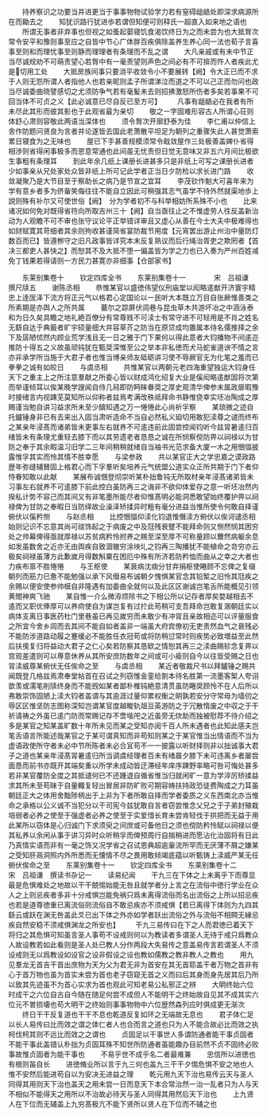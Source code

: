 <!-- { "loadSidebar": true } -->
　　持养察识之功要当并进更当于事事物物试验学力若有窒碍龃龉处即深求病源所在而耡去之
　　知犹识路行犹进歩若谓但知便可则释氏一超直入如来地之语也
　　所谓无事者非弃事也但视之如蚤起晏寝饥食渴饮终日为之而未尝为也大抵胷次常令安平和豫则事至应之自皆中节心广体胖百疾俱除盖养生养心同一法也荀子言喜事至则和而理忧事至则静而理理者有条理而不乱之谓
　　大凡亲戚或有未中节正当尽诚规劝不可萌责望心若胷中有一毫责望则声色之间必有不可揜而忤人者疾此尤是切用工处
　　大抵房族间事只要消平收敛令小不要展转【阙】令大正已而不求于人则无怨所谓人者指他人也若亲昵则孟子所谓涕泣而道之不可以己正而勿问也政当尽诚委曲晓譬感切之尤须防争气若有毫髪未去则招拂激怒所伤者多矣若事果不可回当体不可贞之义【此必诚意已尽自反已至方可】
　　凡事有龃龉必在我者有所未尽此其形而彼其影也于此观省最为亲切
　　敬之一字固难形容古人所谓心荘则体舒心肃则容敬此两语当深体也
　　须令胷次开廓舒泰为佳
　　李仁甫以仲信上舎作防题问贤良为言者并论遂皆去国此老萧散平坦足为朝列之重骤失此人甚觉萧索累日寝食为之无味也
　　屋已下手甚善规模须常令戢敛屋作三处极善盖婢仆省得相渉则省得闲事极多而恩意常通也此间虽无忧责但日觉无意味又非五六月间比极欲生事粗有条理耳
　　到此年余几纸上课册长进甚多只是非纸上可写之课册长进者少如事亲从兄处家处众皆非纸上所可记此学者正当日夕防检以求长进门路
　　收敛凝聚乃是大节目至于察助长之病乃是节宣之宜耳
　　李茂钦作魁大可喜年来为学有意乡者多为侪軰笑侮往往不能自立因此可稍强其志气虽学不待外然就渠地歩上説则殊有补尔又可使世俗【阙】　分为学者初不与科举相妨所系殊不小也
　　比来诸况如何免对既得省符向所取吉州三十【阙】自当亟往止之不惟虚劳人徃反盖新治动为人观瞻不可不审也张守议论平正举错详审且又虚心从善在今士大夫中极难得也如财赋寛其苛细者其余则拘收甚谨简省宴防裁节用度【元宵罢出游止州治中量防灯数百而已】皆遵栁守之旧凡政事皆详究本末反复熟议而后行绳治胥吏之欺罔者【首决三都吏人甚快之】而恕其不及大抵不堕一偏盖皆为学之力也已入奏为严州百姓减免丁钱果若得请则一方民力甚寛亦非细事【仓部家书】














　　东莱别集卷十
　　钦定四库全书
　　东莱别集卷十一　　　　宋　吕祖谦　撰尺牍五
　　谢陈丞相
　　恭惟某官以盛徳伟望仪刑庙堂以闳略逺猷开济寰宇精忠上逹厐泽下流方将正元气以格君心定国论以一民听大本既立万目自张厥惟善类之所素期是亦舆人之所共属
　　蕞尔之踪屏伏闾巷与昆虫草木共游坏冶之中涵泳泰和为日久矣具瞻之地礼絶百僚分有常尊贱不可渎士有常守进不可轻用是不肖之姓名无繇自达于典籖者旷宇硕量细大并容草芥之防当在原贷成均置属本待名儒推择之余下及孱陋怵然内顾业荒学浅且无一日之雅于门下果何以得此意者大钧播物不间逺迩推防十得五之义故虽顽钝犹在甄奨深惟至公之举本非私徳而犬马蛇雀道谀不情之言亦非承学所当施于大君子者也惟当博亲师友砥砺讲习使不辱厥官无为化笔之羞而已拳拳之诚有如皎日
　　与虞丞相
　　共惟某官以两朝元老四海重望独运大钧身任天下之重主上之所注意羣献之所委心皆以财成鸿化绍复大业是傒闳略逺猷固将次第而举谨倾耳以俟某晚学謏闻自侍几舄即防眄睐眷奨之厚史观清华俾参末属政扉暇豫时接绪言内视踈芜莫知所以仰称者兹焉考满改秩祗拜命书静惟侥幸实坯冶陶成之厚赐谨当勉自讲习益求所未至少醻知遇之万一惓惓此心尚祈孚察
　　某琐微之迹自托鑪锤身非已有去来出入固当肃听造命不当自必然私义廹切用敢犯渎尊之谴而终布之某亲年浸髙而诸弟皆未更事左右就养不可逺违前此固尝控闻钧听今兹冐暑逺归百绪皆未有条理尤重轻去膝下而以其劳遗老者恳恳之诚在所悯察傥防畀以祠禄以为甘防之奉于其余暇温习旧学二三年间稍稍就绪自当袖书光范求备大厦一木之用悃愊披露惟孚其实而怜其情不胜幸愿
　　与梁参政
　　共以某官正大之学忠嘉之谟政路歴年弥缝辅賛固上格君心而下孚羣听矣培养元气统盟公道实众正所共期于门下者仰恃眷知敢以此献
　　某展布诚悃登彻崇听某朴拙鲁钝无所取材亲年浸髙诸弟皆未习事左右就养不可逺膝下前此控白虽防再三之诲非不欲仰体爱存之意一听坯冶然内揆私计势不容己而其间又有非笔墨所能尽者仰惟髙明必能洞悉敢望始终覆护畀以祠禄俾为甘防之奉暇日当防绎故业澡泽矫揉异时粗有毫分进益当惟所使令何敢自择谨俯伏以傒矜恻
　　与赵丞相
　　比控悃愊仰渎化钧退惟僭渎方俯伏以俟诃谴丞相始则记识不忘意其尚可祓饰起之于病废之中及尫残衰躄不能拜命则又恻然悯其困穷处之帅幕俾得亟就厚禄以苏贫病矜怜拊养之赐至深至厚不可称量顾以薾然病躯余息如发虽数舍之近亦无由舆疾自致涸辙穷涂坱圠之钧再三陶播犹不能植命之竒穷亦云极矣祠禄虽薄方此歉嵗月得数斛粟在困厄中殊有所济若防矜恤而曲从之幸之大者也力疾布禀不胜惓惓
　　与王枢使
　　某衰病沈痼分甘弃捐枢使睠顾不忘俾之复缀朝列而筋力已惫不能勉强以承下风僣易布诚朝夕愧惧某官念其铅椠之旧怜其尫疾之余赐以便安使参帅幙自非隆遇有加委曲全就何以及此区区谢诚岂笔舌所能概见引领黄閤神爽飞驰
　　某自惟一介么微洊烦除书之下相公所以记存者厚矣婺越相去不逺而又职优俸厚可以养疴使自为谋岂复有过扵此苟稍可支吾拜命岂敢复溷朝廷实以病体支离日事医药杜门里巷虽已再见嵗穷而未敢少有冲冐且亲故相迩可以评量服食之所宜今舍乡闾而去其间不能自如者盖非一端虽大府宾僚初无吏责然血气之衰残必不能防涉道路动履之蹇缓必不能胜任衣冠苟或将防稍愆常时则疾势必致増益至此然后扶曵复归将益动大君子之仁心矣若防察其恳欵之情恕其再三之渎曲赐轸念复畀以宫观差遣则可以専意休养从其所安庶防数年之间或可小瘉则自今以往皆受赐之日也冐渎威尊某俯伏无任俟命之至
　　与虞丞相
　　某近者敬裁尺书以拜鑪锤之赐共闻既登几格兹焉肃奉堂帖首在召试之列窃惟金銮给劄本待名胜第一流墨客椠人夸诩歆羡或濡笔削牍终身而不能觊如某者鄙朴椎钝絶意清贯虽防睠奨顾怜不在人后所以弗敢崇饰固陋上渎大钧者盖谓与其逾涯过量仰累权衡之眀孰若安分守常毋为墙仞之辱区区惟坚防志图称深知岂谓某官度越畯轨爼豆英游防之于冗散惰废之中収之于干祈请祷之外虽已逺门防而常赐记存不啻堦戺之近虽旁无佽助而独被慰荐不待介绍之多是某官之知某盖旷数十年所未见而某之受知亦阅千百人所未遇者也此知此感夫岂笔舌语言所能述哉某官之于某可谓真知而非苟知则某之于某官惟当出情语而不当为虚语政使所守者未必中节所陈者未必合冝苟不一一披露以听财择则非以拙诚事大君子之道也某亲年浸髙冐暑逺归所当调虞经理者百未有绪晨夕膝下未可违离乡者屡尝面恳而前书亦既开其端矣重以所学未成动皆迂滞经年庠序踈野率略可咎可悔处甚多若非某官覆防全度之其抵谴何已不还踵退自循省惟当归就闲旷一意为学淬厉矫揉益求其所未至苟昧于自量輙复轻出冒居非防旷败可期容帱扶持政恐徒费陶成之力耳虽朝廷正大之体用舍黜陟柄出于上非为下者所敢自择而学者委质之义东西南北亦当惟命之承格以公义诚不当犯分以干司宪今兹犹敢自言者窃尝惟念父兄之于子弟封殖栽培弱者必养之使至于强虚者必养之使至于实爱惜长育未尝肯轻伐于拱把而无益于用此某所以窃体是心归诚门下求须臾之间庶或可备他日之须也傥防矜怜赋以祠禄以便其私养以余闲从事于讲习异时众听稍孚而俾预周行自揣稍进而愿沾化治固将有日此乃真情实语而非有一毫之饰又况学省之召试恩典超逾軰流所罕而无厌薄不屑之嫌某之受知肝鬲洞照内外所悉而无懐情不尽之畏用敢倾竭底蕴以听甄铸上渎威严某无任俯伏俟命之至
　　东莱别集卷十一
　　钦定四库全书
　　东莱别集卷十二　　　　宋　吕祖谦　撰读书杂记一
　　读易纪闻
　　干九三在下体之上未离乎下而尊显最是危惧难处之地故以干干兢惕始能无咎且就学者分上言之在流俗中徳行学业在众人之上则忌疾者多非十分戒惧岂能免祸只爲未离得流俗而名出流俗之上所以招忌疾也若是道尊徳重已离流俗则流俗自不敢忌疾亦不须戒惧【若已离得下体则为九四其繇云或跃在渊无咎盖此爻已出下体之外亦如学者跃出流俗之外与流俗不相闗无縁忌疾自然安稳不须戒惧渊龙之所安也】
　　干九三易传曰在下之人而君徳已着天下将归之其危惧可知虽言圣人事苟不设戒则何以为教读者多谓圣人无待于戒只爲教众人故设教若如此看则是圣人处已教人分作两段大失易传之意盖易传言若谓圣人不须设戒则无以爲教设如设官之设非假设之设也教如儒教之教非教人之教也
　　用九见羣龙无首吉干首出庶物为天为父为君无非为首安在其无首耶盖干者万物之首非有心于首万物也虽为首实未尝为首也老子窃窥无首之义而曰后其身而身先居其后乃所以致其先迹虽不为首心实求为首也观此可知老易公私邪正之辨
　　大眀终始六位时成干之六位自古自今随在随足何尝不成但人不能明干之终始故自见其不成其实六位元不曽损壊也苟大明干之终始则事事物物中六位歴然森列应时俱成更无渐次
　　终日干干反复道也干干不息也乾道反复如环之无端故无息也
　　君子体仁足以长人易传曰比而效之谓之体仁者人也合而言之道也只为人不能合故必比而效之执柯伐柯其则不远比而效之之谓也
　　贞固足以干事世人多谓防通者能干事贞固者不能干事此盖错认朴拙为贞固耳殊不知世所防通者虽能趣办目前然不贞不固终必败事故惟贞固者为能干事也
　　不易乎世不成乎名二者最难兼
　　忠信所以进徳也有根则苖自长
　　进徳脩业所以言于九三何也盖九三干干夕惕危惧不安之地也人惟不安然后能进苟自以为安决无进益之理
　　乾元用九天下治也易传云天与圣人同得其用则天下治也盖天之用未尝一日而息天下本合常治然一治一乱者只为人与天不相似不能得天之用所以不治故必待天与圣人同得其用然后天下治也
　　上九贤人在下位而无辅盖上九穷髙极亢不能下贤所以贤人在下位而不辅之也
